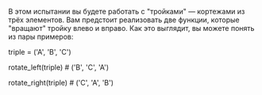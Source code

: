 В этом испытании вы будете работать с "тройками" — кортежами из трёх элементов. Вам предстоит реализовать две функции, которые "вращают" тройку влево и вправо. Как это выглядит, вы можете понять из пары примеров:

triple = ('A', 'B', 'C')

rotate_left(triple)  # ('B', 'C', 'A')

rotate_right(triple)  # ('C', 'A', 'B')
